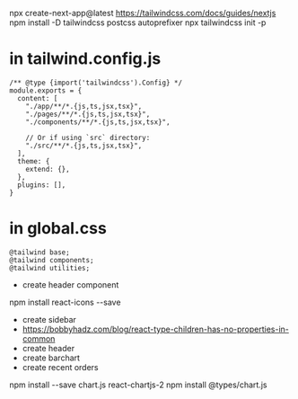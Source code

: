 npx create-next-app@latest
https://tailwindcss.com/docs/guides/nextjs
npm install -D tailwindcss postcss autoprefixer
npx tailwindcss init -p

# in tailwind.config.js

```
/** @type {import('tailwindcss').Config} */
module.exports = {
  content: [
    "./app/**/*.{js,ts,jsx,tsx}",
    "./pages/**/*.{js,ts,jsx,tsx}",
    "./components/**/*.{js,ts,jsx,tsx}",
 
    // Or if using `src` directory:
    "./src/**/*.{js,ts,jsx,tsx}",
  ],
  theme: {
    extend: {},
  },
  plugins: [],
}
```
# in global.css

```
@tailwind base;
@tailwind components;
@tailwind utilities;
```

* create header component

npm install react-icons --save


* create sidebar
* https://bobbyhadz.com/blog/react-type-children-has-no-properties-in-common
* create header
* create barchart
* create recent orders

npm install --save chart.js react-chartjs-2
npm install @types/chart.js
